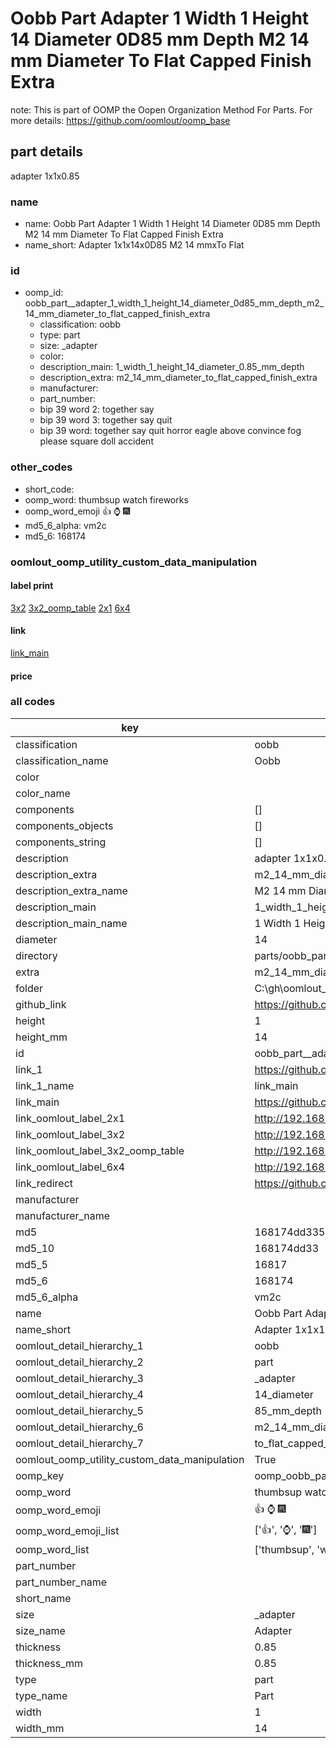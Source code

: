 # Oobb Part  Adapter 1 Width 1 Height 14 Diameter 0D85 mm Depth M2 14 mm Diameter To Flat Capped Finish Extra  

note: This is part of OOMP the Oopen Organization Method For Parts. For more details: https://github.com/oomlout/oomp_base

##  part details
  



 adapter 1x1x0.85



### name
* name: Oobb Part  Adapter 1 Width 1 Height 14 Diameter 0D85 mm Depth M2 14 mm Diameter To Flat Capped Finish Extra
* name_short: Adapter 1x1x14x0D85 M2 14 mmxTo Flat
### id
* oomp_id: oobb_part__adapter_1_width_1_height_14_diameter_0d85_mm_depth_m2_14_mm_diameter_to_flat_capped_finish_extra
  * classification: oobb
  * type: part
  * size: _adapter
  * color: 
  * description_main: 1_width_1_height_14_diameter_0.85_mm_depth
  * description_extra: m2_14_mm_diameter_to_flat_capped_finish_extra
  * manufacturer: 
  * part_number: 
  * bip 39 word 2: together say
  * bip 39 word 3: together say quit
  * bip 39 word: together say quit horror eagle above convince fog please square doll accident

### other_codes
* short_code: 
* oomp_word: thumbsup watch fireworks
* oomp_word_emoji :thumbsup: :watch: :fireworks:
* md5_6_alpha: vm2c
* md5_6: 168174






### oomlout_oomp_utility_custom_data_manipulation
#### label print
[3x2](http://192.168.1.245:1112/?label=oomp%20vm2c)
[3x2_oomp_table](http://192.168.1.108:1112/?label=oomp%20vm2c)
[2x1](http://192.168.1.242:1112/?label=oomp%20vm2c)
[6x4](http://192.168.1.55:1112/?label=oomp%20vm2c)    

#### link

[link_main](https://github.com/oomlout/oomlout_oobb_version_4_generated_parts/tree/main/navigation_oomp/oobb/part/_adapter/1_width_1_height_14_diameter_0.85_mm_depth/m2_14_mm_diameter_to_flat_capped_finish_extra/part)                              

#### price







### all codes 
| key | value |  
| --- | --- |  
| classification | oobb |  
| classification_name | Oobb |  
| color |  |  
| color_name |  |  
| components | [] |  
| components_objects | [] |  
| components_string | [] |  
| description |  adapter 1x1x0.85 |  
| description_extra | m2_14_mm_diameter_to_flat_capped_finish_extra |  
| description_extra_name | M2 14 mm Diameter To Flat Capped Finish Extra |  
| description_main | 1_width_1_height_14_diameter_0.85_mm_depth |  
| description_main_name | 1 Width 1 Height 14 Diameter 0.85 mm Depth |  
| diameter | 14 |  
| directory | parts/oobb_part__adapter_1_width_1_height_14_diameter_0d85_mm_depth_m2_14_mm_diameter_to_flat_capped_finish_extra |  
| extra | m2_14_mm_diameter_to_flat_capped_finish |  
| folder | C:\gh\oomlout_oobb_version_4_generated_parts\parts\oobb_part__adapter_1_width_1_height_14_diameter_0d85_mm_depth_m2_14_mm_diameter_to_flat_capped_finish_extra |  
| github_link | https://github.com/oomlout/oomlout_oomp_part_src/tree/main/parts/oobb_part__adapter_1_width_1_height_14_diameter_0d85_mm_depth_m2_14_mm_diameter_to_flat_capped_finish_extra |  
| height | 1 |  
| height_mm | 14 |  
| id | oobb_part__adapter_1_width_1_height_14_diameter_0d85_mm_depth_m2_14_mm_diameter_to_flat_capped_finish_extra |  
| link_1 | https://github.com/oomlout/oomlout_oobb_version_4_generated_parts/tree/main/navigation_oomp/oobb/part/_adapter/1_width_1_height_14_diameter_0.85_mm_depth/m2_14_mm_diameter_to_flat_capped_finish_extra/part |  
| link_1_name | link_main |  
| link_main | https://github.com/oomlout/oomlout_oobb_version_4_generated_parts/tree/main/navigation_oomp/oobb/part/_adapter/1_width_1_height_14_diameter_0.85_mm_depth/m2_14_mm_diameter_to_flat_capped_finish_extra/part |  
| link_oomlout_label_2x1 | http://192.168.1.242:1112/?label=oomp%20vm2c |  
| link_oomlout_label_3x2 | http://192.168.1.245:1112/?label=oomp%20vm2c |  
| link_oomlout_label_3x2_oomp_table | http://192.168.1.108:1112/?label=oomp%20vm2c |  
| link_oomlout_label_6x4 | http://192.168.1.55:1112/?label=oomp%20vm2c |  
| link_redirect | https://github.com/oomlout/oomlout_oobb_version_4_generated_parts/tree/main/parts/oobb__adapter_01_01_14_0d85_ex_m2_14_mm_diameter_to_flat_capped_finish |  
| manufacturer |  |  
| manufacturer_name |  |  
| md5 | 168174dd335a45f0022286db5fafff1d |  
| md5_10 | 168174dd33 |  
| md5_5 | 16817 |  
| md5_6 | 168174 |  
| md5_6_alpha | vm2c |  
| name | Oobb Part  Adapter 1 Width 1 Height 14 Diameter 0D85 mm Depth M2 14 mm Diameter To Flat Capped Finish Extra |  
| name_short | Adapter 1x1x14x0D85 M2 14 mmxTo Flat |  
| oomlout_detail_hierarchy_1 | oobb |  
| oomlout_detail_hierarchy_2 | part |  
| oomlout_detail_hierarchy_3 | _adapter |  
| oomlout_detail_hierarchy_4 | 14_diameter |  
| oomlout_detail_hierarchy_5 | 85_mm_depth |  
| oomlout_detail_hierarchy_6 | m2_14_mm_diameter |  
| oomlout_detail_hierarchy_7 | to_flat_capped_finish_extra |  
| oomlout_oomp_utility_custom_data_manipulation | True |  
| oomp_key | oomp_oobb_part__adapter_1_width_1_height_14_diameter_0d85_mm_depth_m2_14_mm_diameter_to_flat_capped_finish_extra |  
| oomp_word | thumbsup watch fireworks |  
| oomp_word_emoji | :thumbsup: :watch: :fireworks: |  
| oomp_word_emoji_list | [':thumbsup:', ':watch:', ':fireworks:'] |  
| oomp_word_list | ['thumbsup', 'watch', 'fireworks'] |  
| part_number |  |  
| part_number_name |  |  
| short_name |  |  
| size | _adapter |  
| size_name |  Adapter |  
| thickness | 0.85 |  
| thickness_mm | 0.85 |  
| type | part |  
| type_name | Part |  
| width | 1 |  
| width_mm | 14 |  
